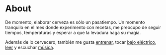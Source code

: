 About
===

De momento, elaborar cerveza es sólo un pasatiempo. Un momento tranquilo en el mes donde experimento con recetas, me preocupo de seguir tiempos, temperaturas y esperar a que la levadura haga su magia.

Además de lo cervecero, también me gusta [entrenar](weightxreps.net/journal/racuna/), tocar [bajo eléctrico](demoncrusher.com),   [leer](https://www.goodreads.com/user/show/16839106-racuna-matata) y escuchar [música](https://www.last.fm/user/racuna). 

